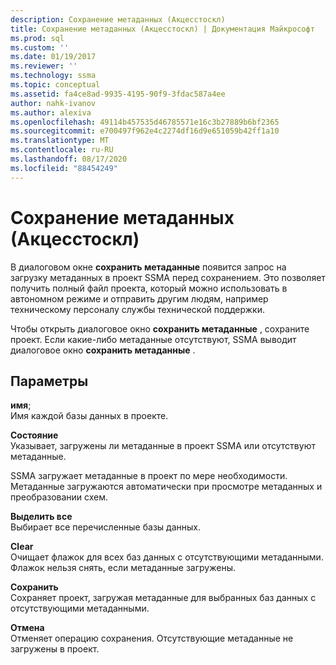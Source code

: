 ```yaml
---
description: Сохранение метаданных (Акцесстоскл)
title: Сохранение метаданных (Акцесстоскл) | Документация Майкрософт
ms.prod: sql
ms.custom: ''
ms.date: 01/19/2017
ms.reviewer: ''
ms.technology: ssma
ms.topic: conceptual
ms.assetid: fa4ce8ad-9935-4195-90f9-3fdac587a4ee
author: nahk-ivanov
ms.author: alexiva
ms.openlocfilehash: 49114b457535d46785571e16c3b27889b6bf2365
ms.sourcegitcommit: e700497f962e4c2274df16d9e651059b42ff1a10
ms.translationtype: MT
ms.contentlocale: ru-RU
ms.lasthandoff: 08/17/2020
ms.locfileid: "88454249"
---
```

# <a name="save-metadata-accesstosql"></a>Сохранение метаданных (Акцесстоскл)
В диалоговом окне **сохранить метаданные** появится запрос на загрузку метаданных в проект SSMA перед сохранением. Это позволяет получить полный файл проекта, который можно использовать в автономном режиме и отправить другим людям, например техническому персоналу службы технической поддержки.  
  
Чтобы открыть диалоговое окно **сохранить метаданные** , сохраните проект. Если какие-либо метаданные отсутствуют, SSMA выводит диалоговое окно **сохранить метаданные** .  
  
## <a name="options"></a>Параметры  
**имя**;  
Имя каждой базы данных в проекте.  
  
**Состояние**  
Указывает, загружены ли метаданные в проект SSMA или отсутствуют метаданные.  
  
SSMA загружает метаданные в проект по мере необходимости. Метаданные загружаются автоматически при просмотре метаданных и преобразовании схем.  
  
**Выделить все**  
Выбирает все перечисленные базы данных.  
  
**Clear**  
Очищает флажок для всех баз данных с отсутствующими метаданными. Флажок нельзя снять, если метаданные загружены.  
  
**Сохранить**  
Сохраняет проект, загружая метаданные для выбранных баз данных с отсутствующими метаданными.  
  
**Отмена**  
Отменяет операцию сохранения. Отсутствующие метаданные не загружены в проект.  
  

